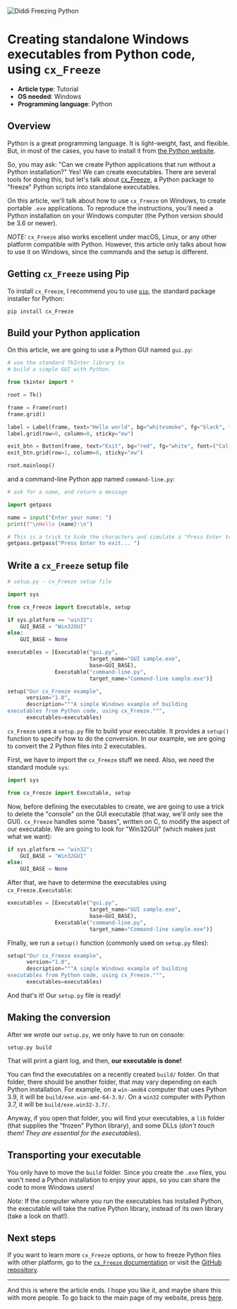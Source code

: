 ![Diddi Freezing Python](http://DiddiLeija.github.io/articles/images/Diddi-Freezing-Python.png)

# Creating standalone Windows executables from Python code, using `cx_Freeze`

- **Article type**: Tutorial
- **OS needed**: Windows
- **Programming language**: Python

## Overview

Python is a great programming language. It is light-weight, fast, and flexible. But, in most of the cases, you have to install
it from [the Python website](http://python.org).

So, you may ask: "Can we create Python applications that run without a Python installation?" Yes! We can create executables. There are several tools for doing
this, but let's talk about [cx\_Freeze](http://github.com/marcelotduarte/cx_Freeze), a Python package to "freeze" Python scripts into
standalone executables.

On this article, we'll talk about how to use `cx_Freeze` on Windows, to create portable `.exe` applications. To reproduce the instructions, you'll
need a Python installation on your Windows computer (the Python version should be 3.6 or newer).

_NOTE:_ `cx_Freeze` also works excellent under macOS, Linux, or any other platform compatible with Python. However, this article only talks about
how to use it on Windows, since the commands and the setup is different.

## Getting `cx_Freeze` using Pip

To install `cx_Freeze`, I recommend you to use [`pip`](http://pip.pypa.io), the standard package installer for Python:

```
pip install cx_Freeze
```

## Build your Python application

On this article, we are going to use a Python GUI named `gui.py`:

```python
# use the standard TkInter library to 
# build a simple GUI with Python.

from tkinter import *

root = Tk()

frame = Frame(root)
frame.grid()

label = Label(frame, text="Hello world", bg="whitesmoke", fg="black", font=("Calibri", "13", "bold"))
label.grid(row=0, column=0, sticky="ew")

exit_btn = Button(frame, text="Exit", bg="red", fg="white", font=("Calibri", "13", "normal"), command=root.quit)
exit_btn.grid(row=1, column=0, sticky="ew")

root.mainloop()
```

and a command-line Python app named `command-line.py`:

```python
# ask for a name, and return a message

import getpass

name = input("Enter your name: ")
print(f"\nHello {name}!\n")

# This is a trick to hide the characters and simulate a "Press Enter to exit"
getpass.getpass("Press Enter to exit... ")
```

## Write a `cx_Freeze` setup file

```python
# setup.py - cx_Freeze setup file

import sys

from cx_Freeze import Executable, setup

if sys.platform == "win32":
    GUI_BASE = "Win32GUI"
else:
    GUI_BASE = None

executables = [Executable("gui.py",
                          target_name="GUI sample.exe",
                          base=GUI_BASE),
               Executable("command-line.py",
                          target_name="Command-line sample.exe")]

setup("Our cx_Freeze example",
      version="1.0",
      description="""A simple Windows example of building
executables from Python code, using cx_Freeze.""",
      executables=executables)
```

`cx_Freeze` uses a `setup.py` file to build your executable. It provides a `setup()` function
to specify how to do the conversion. In our example, we are going to convert the 2 Python files into 2
executables.

First, we have to import the `cx_Freeze` stuff we need. Also, we need the standard module `sys`:

```python
import sys

from cx_Freeze import Executable, setup
```

Now, before defining the executables to create, we are going to use a trick to delete the "console" on the
GUI executable (that way, we'll only see the GUI). `cx_Freeze` handles some "bases", written on C, to modify
the aspect of our executable. We are going to look for "Win32GUI" (which makes just what we want):

```python
if sys.platform == "win32":
    GUI_BASE = "Win32GUI"
else:
    GUI_BASE = None
```

After that, we have to determine the executables using `cx_Freeze.Executable`:

```python
executables = [Executable("gui.py",
                          target_name="GUI sample.exe",
                          base=GUI_BASE),
               Executable("command-line.py",
                          target_name="Command-line sample.exe")]
```

FInally, we run a `setup()` function (commonly used on `setup.py` files):

```python
setup("Our cx_Freeze example",
      version="1.0",
      description="""A simple Windows example of building
executables from Python code, using cx_Freeze.""",
      executables=executables)
```

And that's it! Our `setup.py` file is ready!

## Making the conversion

After we wrote our `setup.py`, we only have to run on console:

```
setup.py build
```

That will print a giant log, and then, **our executable is done!**

You can find the executables on a recently created `build/` folder. On that folder, there should be
another folder, that may vary depending on each Python installation. For example, on a `win-amd64` computer
that uses Python 3.9, it will be `build/exe.win-amd-64-3.9/`. On a `win32` computer with Python 3.7, it will
be `build/exe.win32-3.7/`.

Anyway, if you open that folder, you will find your executables, a `lib` folder (that supplies the "frozen" Python library),
and some DLLs (_don't touch them! They are essential for the executables_).

## Transporting your executable

You only have to move the `build` folder. Since you create the `.exe` files, you won't need a Python installation to
enjoy your apps, so you can share the code to more Windows users!

_Note:_ If the computer where you run the executables has installed Python, the executable will take
the native Python library, instead of its own library (take a look on that!).

## Next steps

If you want to learn more `cx_Freeze` options, or how to freeze Python files with other platform, go to the [`cx_Freeze` documentation](https://cx-freeze.readthedocs.io) or
visit the [GitHub repository](https://github.com/marcelotduarte/cx_freeze).

----

And this is where the article ends. I hope you like it, and maybe share this with more people. To go back to the main page of my
website, press [here](http://DiddiLeija.github.io).
